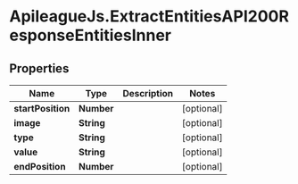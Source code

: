 # ApileagueJs.ExtractEntitiesAPI200ResponseEntitiesInner

## Properties

Name | Type | Description | Notes
------------ | ------------- | ------------- | -------------
**startPosition** | **Number** |  | [optional] 
**image** | **String** |  | [optional] 
**type** | **String** |  | [optional] 
**value** | **String** |  | [optional] 
**endPosition** | **Number** |  | [optional] 


